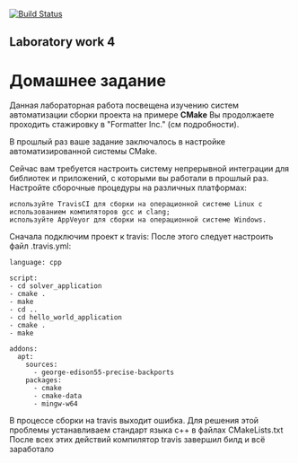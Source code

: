 [![Build Status](https://travis-ci.com/Ko71k/lab04.svg?branch=master)](https://travis-ci.com/Ko71k/lab04)
## Laboratory work 4
# Домашнее задание
Данная лабораторная работа посвещена изучению систем автоматизации сборки проекта на примере **CMake**
Вы продолжаете проходить стажировку в "Formatter Inc." (см подробности).

В прошлый раз ваше задание заключалось в настройке автоматизированной системы CMake.

Сейчас вам требуется настроить систему непрерывной интеграции для библиотек и приложений, с которыми вы работали в прошлый раз. Настройте сборочные процедуры на различных платформах:

    используйте TravisCI для сборки на операционной системе Linux с использованием компиляторов gcc и clang;
    используйте AppVeyor для сборки на операционной системе Windows.
    
Сначала подключим проект к travis: 
После этого следует настроить файл .travis.yml:
```
language: cpp

script:
- cd solver_application
- cmake .
- make
- cd ..
- cd hello_world_application
- cmake .
- make

addons:
  apt:
    sources:
      - george-edison55-precise-backports
    packages:
      - cmake
      - cmake-data
      - mingw-w64
```
В процессе сборки на travis выходит ошибка. Для решения этой проблемы устанавливаем стандарт языка c++ в файлах CMakeLists.txt
После всех этих действий компилятор travis завершил билд и всё заработало
